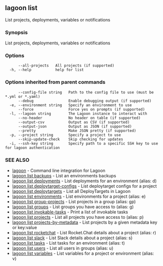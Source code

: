 ## lagoon list

List projects, deployments, variables or notifications

### Synopsis

List projects, deployments, variables or notifications

### Options

```
      --all-projects   All projects (if supported)
  -h, --help           help for list
```

### Options inherited from parent commands

```
      --config-file string   Path to the config file to use (must be *.yml or *.yaml)
      --debug                Enable debugging output (if supported)
  -e, --environment string   Specify an environment to use
      --force                Force yes on prompts (if supported)
  -l, --lagoon string        The Lagoon instance to interact with
      --no-header            No header on table (if supported)
      --output-csv           Output as CSV (if supported)
      --output-json          Output as JSON (if supported)
      --pretty               Make JSON pretty (if supported)
  -p, --project string       Specify a project to use
      --skip-update-check    Skip checking for updates
  -i, --ssh-key string       Specify path to a specific SSH key to use for lagoon authentication
```

### SEE ALSO

* [lagoon](lagoon.md)	 - Command line integration for Lagoon
* [lagoon list backups](lagoon_list_backups.md)	 - List an environments backups
* [lagoon list deployments](lagoon_list_deployments.md)	 - List deployments for an environment (alias: d)
* [lagoon list deploytarget-configs](lagoon_list_deploytarget-configs.md)	 - List deploytarget configs for a project
* [lagoon list deploytargets](lagoon_list_deploytargets.md)	 - List all DeployTargets in Lagoon
* [lagoon list environments](lagoon_list_environments.md)	 - List environments for a project (alias: e)
* [lagoon list group-projects](lagoon_list_group-projects.md)	 - List projects in a group (alias: gp)
* [lagoon list groups](lagoon_list_groups.md)	 - List groups you have access to (alias: g)
* [lagoon list invokable-tasks](lagoon_list_invokable-tasks.md)	 - Print a list of invokable tasks
* [lagoon list projects](lagoon_list_projects.md)	 - List all projects you have access to (alias: p)
* [lagoon list projects-by-metadata](lagoon_list_projects-by-metadata.md)	 - List projects by a given metadata key or key:value
* [lagoon list rocketchat](lagoon_list_rocketchat.md)	 - List Rocket.Chat details about a project (alias: r)
* [lagoon list slack](lagoon_list_slack.md)	 - List Slack details about a project (alias: s)
* [lagoon list tasks](lagoon_list_tasks.md)	 - List tasks for an environment (alias: t)
* [lagoon list users](lagoon_list_users.md)	 - List all users in groups (alias: u)
* [lagoon list variables](lagoon_list_variables.md)	 - List variables for a project or environment (alias: v)

